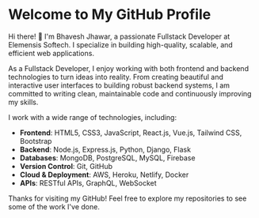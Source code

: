 # Welcome to My GitHub Profile

Hi there! 👋 I'm Bhavesh Jhawar, a passionate Fullstack Developer at Elemensis Softech. I specialize in building high-quality, scalable, and efficient web applications.

As a Fullstack Developer, I enjoy working with both frontend and backend technologies to turn ideas into reality. From creating beautiful and interactive user interfaces to building robust backend systems, I am committed to writing clean, maintainable code and continuously improving my skills.

I work with a wide range of technologies, including:

- **Frontend**: HTML5, CSS3, JavaScript, React.js, Vue.js, Tailwind CSS, Bootstrap
- **Backend**: Node.js, Express.js, Python, Django, Flask
- **Databases**: MongoDB, PostgreSQL, MySQL, Firebase
- **Version Control**: Git, GitHub
- **Cloud & Deployment**: AWS, Heroku, Netlify, Docker
- **APIs**: RESTful APIs, GraphQL, WebSocket

Thanks for visiting my GitHub! Feel free to explore my repositories to see some of the work I've done.

